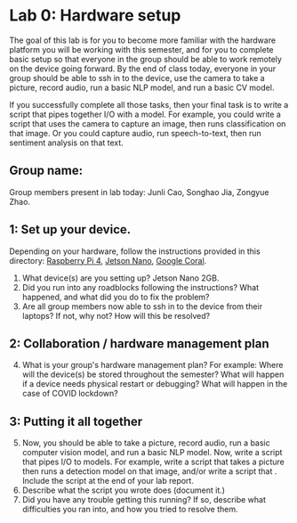 Lab 0: Hardware setup
===
The goal of this lab is for you to become more familiar with the hardware platform you will be working with this semester, and for you to complete basic setup so that everyone in the group should be able to work remotely on the device going forward. By the end of class today, everyone in your group should be able to ssh in to the device, use the camera to take a picture, record audio, run a basic NLP model, and run a basic CV model. 

If you successfully complete all those tasks, then your final task is to write a script that pipes together I/O with a model. For example, you could write a script that uses the camera to capture an image, then runs classification on that image. Or you could capture audio, run speech-to-text, then run sentiment analysis on that text.

Group name:
---
Group members present in lab today: Junli Cao, Songhao Jia, Zongyue Zhao.

1: Set up your device.
----
Depending on your hardware, follow the instructions provided in this directory: [Raspberry Pi 4](https://github.com/strubell/11-767/blob/main/labs/lab0-setup/setup-rpi4.md), [Jetson Nano](https://github.com/strubell/11-767/blob/main/labs/lab0-setup/setup-jetson.md), [Google Coral](https://coral.ai/docs/dev-board/get-started/). 
1. What device(s) are you setting up? Jetson Nano 2GB.
3. Did you run into any roadblocks following the instructions? What happened, and what did you do to fix the problem?
4. Are all group members now able to ssh in to the device from their laptops? If not, why not? How will this be resolved?

2: Collaboration / hardware management plan
----
4. What is your group's hardware management plan? For example: Where will the device(s) be stored throughout the semester? What will happen if a device needs physical restart or debugging? What will happen in the case of COVID lockdown?


3: Putting it all together
----
5. Now, you should be able to take a picture, record audio, run a basic computer vision model, and run a basic NLP model. Now, write a script that pipes I/O to models. For example, write a script that takes a picture then runs a detection model on that image, and/or write a script that . Include the script at the end of your lab report.
6. Describe what the script you wrote does (document it.) 
7. Did you have any trouble getting this running? If so, describe what difficulties you ran into, and how you tried to resolve them.

